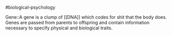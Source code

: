 #biological-psychology 

Gene::A gene is a clump of [[DNA]] which codes for shit that the body does. Genes are passed from parents to offspring and contain information necessary to specify physical and biological traits.
<!--SR:!2023-12-21,3,250-->